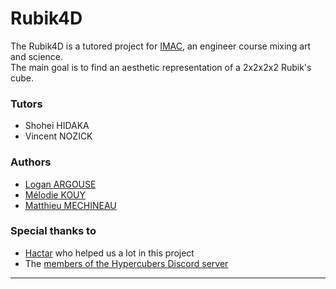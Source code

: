 # Rubik4D

The Rubik4D is a tutored project for [IMAC](https://www.ingenieur-imac.fr/), an engineer course mixing art and science.  
The main goal is to find an aesthetic representation of a 2x2x2x2 Rubik's cube.

### Tutors
- Shohei HIDAKA
- Vincent NOZICK

### Authors 
- [Logan ARGOUSE](https://github.com/Oradimi)
- [Mélodie KOUY](https://github.com/melokye)
- [Matthieu MECHINEAU](https://github.com/MMeche)

### Special thanks to 
- [Hactar](https://ajfarkas.dev/) who helped us a lot in this project 
- The [members of the Hypercubers Discord server](https://discord.com/invite/Rrw2xeB3Gb)

---